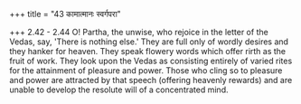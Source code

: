 +++
title = "43 कामात्मानः स्वर्गपरा"

+++
2.42 - 2.44 O! Partha, the unwise, who rejoice in the letter of the
Vedas, say, 'There is nothing else.' They are full only of wordly
desires and they hanker for heaven. They speak flowery words which offer
rirth as the fruit of work. They look upon the Vedas as consisting
entirely of varied rites for the attainment of pleasure and power. Those
who cling so to pleasure and power are attracted by that speech
(offering heavenly rewards) and are unable to develop the resolute will
of a concentrated mind.
